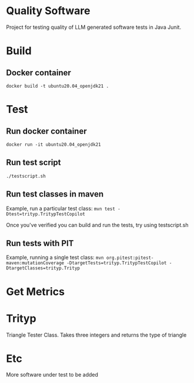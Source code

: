# Quality Software
Project for testing quality of LLM generated software tests in Java Junit.

# Build
## Docker container
`docker build -t ubuntu20.04_openjdk21 .`

# Test
## Run docker container
`docker run -it ubuntu20.04_openjdk21`

## Run test script
`./testscript.sh`

## Run test classes in maven
Example, run a particular test class: `mvn test -Dtest=trityp.TritypTestCopilot`

Once you've verified you can build and run the tests, try using testscript.sh

## Run tests with PIT
Example, running a single test class: `mvn org.pitest:pitest-maven:mutationCoverage -DtargetTests=trityp.TritypTestCopilot -DtargetClasses=trityp.Trityp`

# Get Metrics

# Trityp
Triangle Tester Class. Takes three integers and returns the type of triangle

# Etc
More software under test to be added

